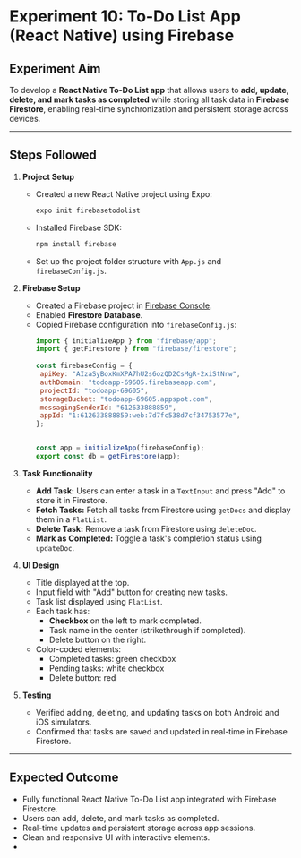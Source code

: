 # Experiment 10: To-Do List App (React Native) using Firebase 

## Experiment Aim
To develop a **React Native To-Do List app** that allows users to **add, update, delete, and mark tasks as completed** while storing all task data in **Firebase Firestore**, enabling real-time synchronization and persistent storage across devices.

---

## Steps Followed

1. **Project Setup**
   - Created a new React Native project using Expo:
     ```bash
     expo init firebasetodolist
     ```
   - Installed Firebase SDK:
     ```bash
     npm install firebase
     ```
   - Set up the project folder structure with `App.js` and `firebaseConfig.js`.

2. **Firebase Setup**
   - Created a Firebase project in [Firebase Console](https://console.firebase.google.com/).
   - Enabled **Firestore Database**.
   - Copied Firebase configuration into `firebaseConfig.js`:
     ```javascript
     import { initializeApp } from "firebase/app";
     import { getFirestore } from "firebase/firestore";
    
     const firebaseConfig = {
      apiKey: "AIzaSyBoxKmXPA7hU2s6ozQD2CsMgR-2xiStNrw",
      authDomain: "todoapp-69605.firebaseapp.com",
      projectId: "todoapp-69605",
      storageBucket: "todoapp-69605.appspot.com",
      messagingSenderId: "612633888859",
      appId: "1:612633888859:web:7d7fc538d7cf34753577e",
     };


     const app = initializeApp(firebaseConfig);
     export const db = getFirestore(app);
     ```

3. **Task Functionality**
   - **Add Task:** Users can enter a task in a `TextInput` and press "Add" to store it in Firestore.
   - **Fetch Tasks:** Fetch all tasks from Firestore using `getDocs` and display them in a `FlatList`.
   - **Delete Task:** Remove a task from Firestore using `deleteDoc`.
   - **Mark as Completed:** Toggle a task's completion status using `updateDoc`.

4. **UI Design**
   - Title displayed at the top.
   - Input field with "Add" button for creating new tasks.
   - Task list displayed using `FlatList`.
   - Each task has:
     - **Checkbox** on the left to mark completed.
     - Task name in the center (strikethrough if completed).
     - Delete button on the right.
   - Color-coded elements:
     - Completed tasks: green checkbox
     - Pending tasks: white checkbox
     - Delete button: red

5. **Testing**
   - Verified adding, deleting, and updating tasks on both Android and iOS simulators.
   - Confirmed that tasks are saved and updated in real-time in Firebase Firestore.

---

## Expected Outcome

- Fully functional React Native To-Do List app integrated with Firebase Firestore.
- Users can add, delete, and mark tasks as completed.
- Real-time updates and persistent storage across app sessions.
- Clean and responsive UI with interactive elements.
-